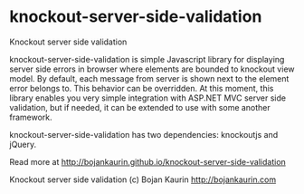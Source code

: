 knockout-server-side-validation
===============================

Knockout server side validation

knockout-server-side-validation is simple Javascript library for displaying server side errors in browser where elements are bounded to knockout view model. By default, each message from server is shown next to the element error belongs to. This behavior can be overridden. At this moment, this library enables you very simple integration with ASP.NET MVC server side validation, but if needed, it can be extended to use with some another framework.

knockout-server-side-validation has two dependencies: knockoutjs and jQuery.

Read more at http://bojankaurin.github.io/knockout-server-side-validation

Knockout server side validation (c) Bojan Kaurin http://bojankaurin.com
